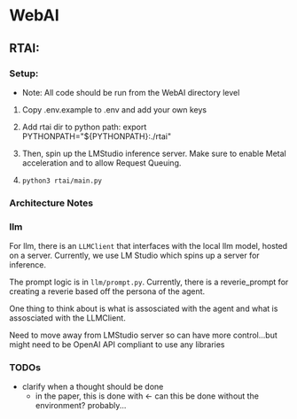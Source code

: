 # WebAI

## RTAI:

### Setup:

- Note: All code should be run from the WebAI directory level

1) Copy .env.example to .env and add your own keys

2) Add rtai dir to python path:
    export PYTHONPATH="${PYTHONPATH}:./rtai"

4) Then, spin up the LMStudio inference server. Make sure to enable Metal acceleration and to allow Request Queuing.

5) `python3 rtai/main.py`

### Architecture Notes

### llm
For llm, there is an `LLMClient` that interfaces with the local llm model, hosted on a server. Currently, we use LM Studio which spins up a server for inference. 

The prompt logic is in `llm/prompt.py`. Currently, there is a reverie_prompt for creating a reverie based off the persona of the agent.

One thing to think about is what is assosciated with the agent and what is assosciated with the LLMClient.

Need to move away from LMStudio server so can have more control...but might need to be OpenAI API compliant to use any libraries

### TODOs
* clarify when a thought should be done 
    * in the paper, this is done with <- can this be done without the environment? probably...